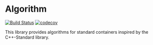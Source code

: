 # Algorithm
[![Build Status](https://travis-ci.org/engelphi/algorithm.svg?branch=master)](https://travis-ci.org/engelphi/algorithm)
[![codecov](https://codecov.io/gh/engelphi/algorithm/branch/master/graph/badge.svg)](https://codecov.io/gh/engelphi/algorithm)

This library provides algorithms for standard containers inspired by
the C++-Standard library.
